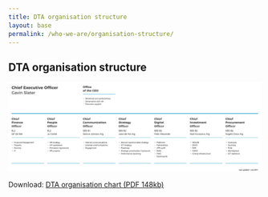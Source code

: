 ```yaml
---
title: DTA organisation structure
layout: base
permalink: /who-we-are/organisation-structure/
---
```


<article id="content" class="content-listing home" markdown="1">

## DTA organisation structure



![Image showing the DTA organisation structure as on 1 July 2017](/images/DTA_Org_chart_2017_July.png)



Download: [DTA organisation chart (PDF 148kb)](/files/DTA_Orgchart_2017_July.pdf)


</article>
